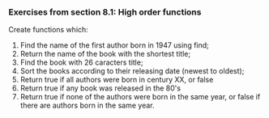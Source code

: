 ### Exercises from section 8.1: High order functions

Create functions which: 

1. Find the name of the first author born in 1947 using find;
2. Return the name of the book with the shortest title;
3. Find the book with 26 caracters title;
4. Sort the books according to their releasing date (newest to oldest);
5. Return true if all authors were born in century XX, or false
6. Return true if any book was released in the 80's
7. Return true if none of the authors were born in the same year, or false if there are authors born in the same year.